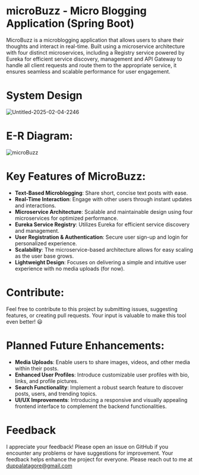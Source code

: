 # microBuzz - Micro Blogging Application (Spring Boot)

MicroBuzz is a microblogging application that allows users to share their thoughts and interact in real-time. Built using a microservice architecture with four distinct microservices, including a Registry service powered by Eureka for efficient service discovery, management and API Gateway to handle all client requests and route them to the appropriate service, it ensures seamless and scalable performance for user engagement.

# System Design

![Untitled-2025-02-04-2246](https://github.com/user-attachments/assets/ef5b079a-16fd-4a0f-b92f-1641678116d4)


# E-R Diagram:

![microBuzz](https://github.com/user-attachments/assets/40da50e8-1f59-4766-a4a7-56210cf6c39e)


# Key Features of MicroBuzz:

- **Text-Based Microblogging**: Share short, concise text posts with ease.
- **Real-Time Interaction**: Engage with other users through instant updates and interactions.
- **Microservice Architecture**: Scalable and maintainable design using four microservices for optimized performance.
- **Eureka Service Registry**: Utilizes Eureka for efficient service discovery and management.
- **User Registration & Authentication**: Secure user sign-up and login for personalized experience.
- **Scalability**: The microservice-based architecture allows for easy scaling as the user base grows.
- **Lightweight Design**: Focuses on delivering a simple and intuitive user experience with no media uploads (for now).


# Contribute:
Feel free to contribute to this project by submitting issues, suggesting features, or creating pull requests. Your input is valuable to make this tool even better! 😃

# Planned Future Enhancements:
- **Media Uploads**: Enable users to share images, videos, and other media within their posts.
- **Enhanced User Profiles**: Introduce customizable user profiles with bio, links, and profile pictures.
- **Search Functionality**: Implement a robust search feature to discover posts, users, and trending topics.
- **UI/UX Improvements**: Introducing a responsive and visually appealing frontend interface to complement the backend functionalities.

# Feedback
I appreciate your feedback! Please open an issue on GitHub if you encounter any problems or have suggestions for improvement. Your feedback helps enhance the project for everyone. Please reach out to me at duppalatagore@gmail.com
